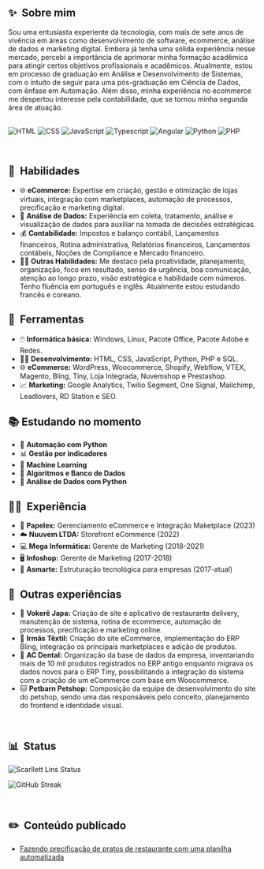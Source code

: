## ✨  &nbsp;Sobre mim
Sou uma entusiasta experiente da tecnologia, com mais de sete anos de vivência em áreas como desenvolvimento de software, ecommerce, análise de dados e marketing digital. Embora já tenha uma sólida experiência nesse mercado, percebi a importância de aprimorar minha formação acadêmica para atingir certos objetivos profissionais e acadêmicos. Atualmente, estou em processo de graduação em Análise e Desenvolvimento de Sistemas, com o intuito de seguir para uma pós-graduação em Ciência de Dados, com ênfase em Automação. Além disso, minha experiência no ecommerce me despertou interesse pela contabilidade, que se tornou minha segunda área de atuação.
## 
<div style="display: inline_block">
<img align="center" alt="HTML" src="https://img.shields.io/badge/html5-E34F26?style=for-the-badge&logo=html5&logoColor=white" />
<img align="center" alt="CSS" src="https://img.shields.io/badge/css3-2196F3?style=for-the-badge&logo=css3&logoColor=white" />
<img align="center" alt="JavaScript" src="https://img.shields.io/badge/javascript-F0DA4A?style=for-the-badge&logo=javascript&logoColor=black" />
<img align="center" alt="Typescript" src="https://img.shields.io/badge/typescript-007ACC?style=for-the-badge&logo=typescript&logoColor=white" />
<img align="center" alt="Angular" src="https://img.shields.io/badge/angular-A83859?style=for-the-badge&logo=angular&logoColor=white" />
<img align="center" alt="Python" src="https://img.shields.io/badge/python-367C39?style=for-the-badge&logo=python&logoColor=white" />
<img align="center" alt="PHP" src="https://img.shields.io/badge/php-7868B0?style=for-the-badge&logo=php&logoColor=white" />
</div>



&nbsp;
## 🤹 &nbsp;Habilidades
-   🌐 **eCommerce:** Expertise em criação, gestão e otimização de lojas virtuais, integração com marketplaces, automação de processos, precificação e marketing digital.
-   🔢 **Análise de Dados:** Experiência em coleta, tratamento, análise e visualização de dados para auxiliar na tomada de decisões estratégicas.
-   💰 **Contabilidade:** Impostos e balanço contábil, Lançamentos financeiros, Rotina administrativa, Relatórios financeiros, Lançamentos contábeis, Noções de Compliance e Mercado financeiro.
-   👩‍🚀 **Outras Habilidades:** Me destaco pela proatividade, planejamento, organização, foco em resultado, senso de urgência, boa comunicação, atenção ao longo prazo, visão estratégica e habilidade com números. Tenho fluência em português e inglês. Atualmente estou estudando francês e coreano.

## 🧰 &nbsp;Ferramentas
-   🖱️ **Informática básica:** Windows, Linux, Pacote Office, Pacote Adobe e Redes.
-   👨‍💻 **Desenvolvimento:** HTML, CSS, JavaScript, Python, PHP e SQL.
-   🌐 **eCommerce:** WordPress, Woocommerce, Shopify, Webflow, VTEX, Magento, Bling, Tiny, Loja Integrada, Nuvemshop e Prestashop.
-   📈 **Marketing:** Google Analytics, Twilio Segment, One Signal, Mailchimp, Leadlovers, RD Station e SEO.

## 📚 Estudando no momento
-   🐍 **Automação com Python**
-   📊 **Gestão por indicadores**
-   🤖 **Machine Learning**
-   🔢 **Algoritmos e Banco de Dados**
-   🐍 **Análise de Dados com Python**

## 👩‍💻 &nbsp;Experiência
-   📰 **Papelex:** Gerenciamento eCommerce e Integração Maketplace (2023)
-   ☁️ **Nuuvem LTDA:** Storefront eCommerce (2022)
-   💻 **Mega Informática:** Gerente de Marketing (2018-2021)
-   ️🖥️ **Infoshop:** Gerente de Marketing (2017-2018)
-   🔵 **Asmarte:** Estruturação tecnológica para empresas (2017-atual)

## 📂 &nbsp;Outras experiências
-   🍣 **Vokerê Japa:** Criação de site e aplicativo de restaurante delivery, manutenção de sistema, rotina de ecommerce, automação de processos, precificação e marketing online.
-   👗 **Irmãs Têxtil:** Criação do site eCommerce, implementação do ERP Bling, integração os principais marketplaces e adição de produtos.
-   🦷 **AC Dental:** Organização da base de dados da empresa, inventariando mais de 10 mil produtos registrados no ERP antigo enquanto migrava os dados novos para o ERP Tiny, possibilitando a integração do sistema com a criação de um eCommerce com base em Woocommerce.
-   🐱 **Petbarn Petshop:** Composição da equipe de desenvolvimento do site do petshop, sendo uma das responsáveis pelo conceito, planejamento do frontend e identidade visual.

&nbsp;


## 📊 &nbsp;Status

![Scarllett Lins Status](https://github-readme-stats.vercel.app/api?username=scarllettlins&show_icons=true&theme=dracula&count_private=true)

![GitHub Streak](https://github-readme-streak-stats.herokuapp.com/?user=scarllettlins&theme=dark&count_private=true&bg_color=0d1116&title_color=ce09ec&text_color=a4aacb&icon_color=007ec6)


&nbsp;

## ✏️ &nbsp;Conteúdo publicado

<!-- BLOG-POST-LIST:START -->
- [Fazendo precificação de pratos de restaurante com uma planilha automatizada](https://asmarte.com/materiais/precificacao-para-restaurantes/)
<!-- BLOG-POST-LIST:END -->

&nbsp;






